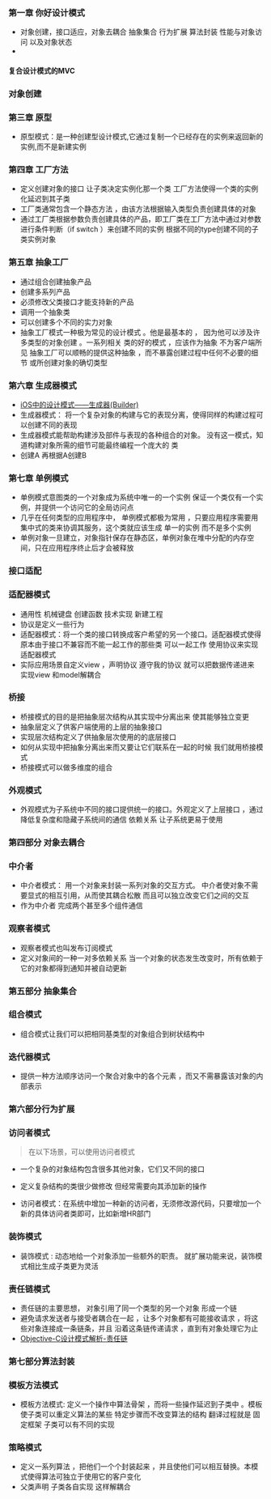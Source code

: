 ### 第一章 你好设计模式
* 对象创建，接口适应，对象去耦合 抽象集合  行为扩展 算法封装 性能与对象访问 以及对象状态
* 
#### 复合设计模式的MVC 

### 对象创建
### 第三章 原型
* 原型模式：是一种创建型设计模式,它通过复制一个已经存在的实例来返回新的实例,而不是新建实例

### 第四章 工厂方法
* 定义创建对象的接口 让子类决定实例化那一个类 工厂方法使得一个类的实例化延迟到其子类 
* 工厂类通常包含一个静态方法 ，由该方法根据输入类型负责创建具体的对象 
* 通过工厂类根据参数负责创建具体的产品，即工厂类在工厂方法中通过对参数进行条件判断（if switch ）来创建不同的实例
根据不同的type创建不同的子类实例对象


### 第五章 抽象工厂 
* 通过组合创建抽象产品
* 创建多系列产品
* 必须修改父类接口才能支持新的产品
* 调用一个抽象类 
* 可以创建多个不同的实力对象
* 抽象工厂模式一种极为常见的设计模式 。他是最基本的 ， 因为他可以涉及许多类型的对象创建 。一系列相关
类的好的模式 ，应该作为抽象 不为客户端所见 抽象工厂可以顺畅的提供这种抽象 ，而不暴露创建过程中任何不必要的细节
或所创建对象的确切类型 

### 第六章 生成器模式
* [iOS中的设计模式——生成器(Builder)](http://ibloodline.com/articles/2016/09/18/Builder.html)
* 生成器模式： 将一个复杂对象的构建与它的表现分离，使得同样的构建过程可以创建不同的表现
* 生成器模式能帮助构建涉及部件与表现的各种组合的对象。 没有这一模式，知道构建对象所需的细节可能最终编程一个庞大的
类
* 创建A 再根据A创建B 

### 第七章 单例模式  
* 单例模式意图类的一个对象成为系统中唯一的一个实例 保证一个类仅有一个实例，并提供一个访问它的全局访问点
* 几乎在任何类型的应用程序中， 单例模式都极为常用 ，只要应用程序需要用集中式的类来协调其服务，这个类就应该生成
单一的实例 而不是多个实例
* 单例对象一旦建立，对象指针保存在静态区，单例对象在堆中分配的内存空间，只在应用程序终止后才会被释放

### 接口适配

### 适配器模式  
* 通用性  机械键盘 创建函数 技术实现 新建工程 
* 协议是定义一些行为   
* 适配器模式：将一个类的接口转换成客户希望的另一个接口。适配器模式使得原本由于接口不兼容而不能一起工作的那些类
可以一起工作  使用协议来实现适配器模式
* 实际应用场景自定义view ，声明协议 遵守我的协议 就可以把数据传递进来  实现view 和model解耦合 

### 桥接 
* 桥接模式的目的是把抽象层次结构从其实现中分离出来 使其能够独立变更
* 抽象层定义了供客户端使用的上层的抽象接口
* 实现层次结构定义了供抽象层次使用的的底层接口
* 如何从实现中把抽象分离出来而又要让它们联系在一起的时候  我们就用桥接模式
* 桥接模式可以做多维度的组合 

### 外观模式
* 外观模式为子系统中不同的接口提供统一的接口。外观定义了上层接口 ，通过降低复杂度和隐藏子系统间的通信
依赖关系 让子系统更易于使用

### 第四部分 对象去耦合
### 中介者
* 中介者模式： 用一个对象来封装一系列对象的交互方式。 中介者使对象不需要显式的相互引用，从而使其耦合松散
而且可以独立改变它们之间的交互
* 作为中介者 完成两个甚至多个组件通信 

### 观察者模式 
* 观察者模式也叫发布订阅模式 
* 定义对象间的一种一对多依赖关系 当一个对象的状态发生改变时，所有依赖于它的对象都得到通知并被自动更新
### 第五部分 抽象集合
### 组合模式
* 组合模式让我们可以把相同基类型的对象组合到树状结构中  

### 迭代器模式 
* 提供一种方法顺序访问一个聚合对象中的各个元素 ，而又不需暴露该对象的内部表示

### 第六部分行为扩展

### 访问者模式
> 在以下场景，可以使用访问者模式
* 一个复杂的对象结构包含很多其他对象，它们又不同的接口
* 定义复杂结构的类很少做修改 但经常需要向其添加新的操作

* 访问者模式：在系统中增加一种新的访问者，无须修改源代码，只要增加一个新的具体访问者类即可，比如新增HR部门


### 装饰模式  
* 装饰模式 : 动态地给一个对象添加一些额外的职责。 就扩展功能来说，装饰模式相比生成子类更为灵活

### 责任链模式  
* 责任链的主要思想， 对象引用了同一个类型的另一个对象 形成一个链 
* 避免请求发送者与接受者耦合在一起 ，让多个对象都有可能接收请求 ，将这些对象连接成一条链条，并且
沿着这条链传递请求 ，直到有对象处理它为止 
* [Objective-C设计模式解析-责任链](https://segmentfault.com/a/1190000011449768)

### 第七部分算法封装

### 模板方法模式 
* 模板方法模式: 定义一个操作中算法骨架 ，而将一些操作延迟到子类中 。模板使子类可以重定义算法的某些
特定步骤而不改变算法的结构  翻译过程就是  固定框架  子类可以有不同的实现  

### 策略模式  
* 定义一系列算法  ，把他们一个个封装起来 ，并且使他们可以相互替换。本模式使得算法可独立于使用它的客户变化
* 父类声明  子类各自实现  这样解耦合


